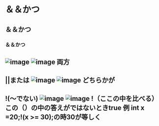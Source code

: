 # ＆＆かつ
## ＆＆かつ
### ＆＆かつ
![image](https://user-images.githubusercontent.com/112252165/188261582-8d878f5a-1413-4f69-ae62-63a21fe27f75.png)
![image](https://user-images.githubusercontent.com/112252165/188261585-fe333ec5-8c1c-4e62-80d2-f1caa70f775c.png)
両方
---
**||または**
![image](https://user-images.githubusercontent.com/112252165/188261735-cd11cb42-0549-4a09-ba5e-1a061f19c8c7.png)
![image](https://user-images.githubusercontent.com/112252165/188261740-366b6edd-95e4-4fa6-847a-9a3ab4fd9d48.png)
どちらかが
---
**!(～でない)**
![image](https://user-images.githubusercontent.com/112252165/188261789-3aa2d787-36f0-4333-94b3-172645b51df6.png)
![image](https://user-images.githubusercontent.com/112252165/188261798-8a5c35f4-7527-4c66-8329-d96a20e91376.png)
!（ここの中を比べる）この（）の中の答えがではないときtrue 例 int x =20;!(x >= 30);の時30が等しく
---
